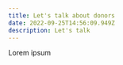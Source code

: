 ```yaml
---
title: Let's talk about donors
date: 2022-09-25T14:56:09.949Z
description: Let's talk
---
```

Lorem ipsum